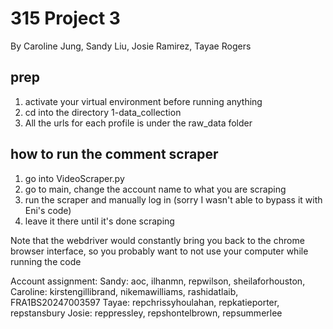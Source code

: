 # 315 Project 3

By Caroline Jung, Sandy Liu, Josie Ramirez, Tayae Rogers

## prep
1. activate your virtual environment before running anything
2. cd into the directory 1-data_collection
2. All the urls for each profile is under the raw_data folder 

## how to run the comment scraper
1. go into VideoScraper.py
2. go to main, change the account name to what you are scraping
3. run the scraper and manually log in (sorry I wasn't able to bypass it with Eni's code)
4. leave it there until it's done scraping

Note that the webdriver would constantly bring you back to the chrome browser interface, so you 
probably want to not use your computer while running the code

Account assignment:
Sandy: aoc, ilhanmn, repwilson, sheilaforhouston,
Caroline: kirstengillibrand, nikemawilliams, rashidatlaib, FRA1BS20247003597
Tayae: repchrissyhoulahan, repkatieporter, repstansbury
Josie: reppressley, repshontelbrown, repsummerlee
